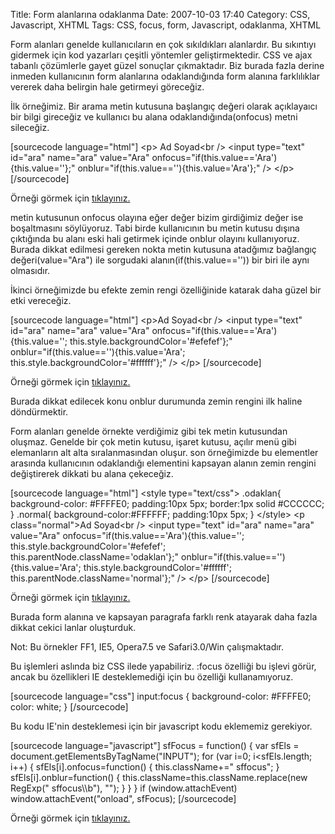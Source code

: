 Title: Form alanlarına odaklanma
Date: 2007-10-03 17:40
Category: CSS, Javascript, XHTML
Tags: CSS, focus, form, Javascript, odaklanma, XHTML

Form alanları genelde kullanıcıların en çok sıkıldıkları alanlardır. Bu
sıkıntıyı gidermek için kod yazarları çeşitli yöntemler
geliştirmektedir. CSS ve ajax tabanlı çözümlerle gayet güzel sonuçlar
çıkmaktadır. Biz burada fazla derine inmeden kullanıcının form
alanlarına odaklandığında form alanına farklılıklar vererek daha
belirgin hale getirmeyi göreceğiz.<!--more-->

İlk örneğimiz. Bir arama metin kutusuna başlangıç değeri olarak
açıklayaıcı bir bilgi gireceğiz ve kullanıcı bu alana
odaklandığında(onfocus) metni sileceğiz.

[sourcecode language="html"] \<p\> Ad Soyad\<br /\> \<input type="text"
id="ara" name="ara" value="Ara"
onfocus="if(this.value=='Ara'){this.value=''};"
onblur="if(this.value==''){this.value='Ara'};" /\> \</p\> [/sourcecode]

Örneği görmek için [tıklayınız.][]

metin kutusunun onfocus olayına eğer değer bizim girdiğimiz değer ise
boşaltmasını söylüyoruz. Tabi birde kullanıcının bu metin kutusu dışına
çıktığında bu alanı eski hali getirmek içinde onblur olayını
kullanıyoruz. Burada dikkat edilmesi gereken nokta metin kutusuna
atadğımız bağlangıç değeri(value="Ara") ile sorgudaki
alanın(if(this.value=='')) bir biri ile aynı olmasıdır.

İkinci örneğimizde bu efekte zemin rengi özelliğinide katarak daha güzel
bir etki vereceğiz.

[sourcecode language="html"] \<p\>Ad Soyad\<br /\> \<input type="text"
id="ara" name="ara" value="Ara"
onfocus="if(this.value=='Ara'){this.value='';
this.style.backgroundColor='\#efefef'};"
onblur="if(this.value==''){this.value='Ara';
this.style.backgroundColor='\#ffffff'};" /\> \</p\> [/sourcecode]

Örneği görmek için [tıklayınız.][]

Burada dikkat edilecek konu onblur durumunda zemin rengini ilk haline
döndürmektir.

Form alanları genelde örnekte verdiğimiz gibi tek metin kutusundan
oluşmaz. Genelde bir çok metin kutusu, işaret kutusu, açılır menü gibi
elemanların alt alta sıralanmasından oluşur. son örneğimizde bu
elementler arasında kullanıcının odaklandığı elementini kapsayan alanın
zemin rengini değiştirerek dikkati bu alana çekeceğiz.

[sourcecode language="html"] \<style type="text/css"\> .odaklan{
background-color: \#FFFFE0; padding:10px 5px; border:1px solid \#CCCCCC;
} .normal{ background-color:\#FFFFFF; padding:10px 5px; } \</style\> \<p
class="normal"\>Ad Soyad\<br /\> \<input type="text" id="ara" name="ara"
value="Ara" onfocus="if(this.value=='Ara'){this.value='';
this.style.backgroundColor='\#efefef';
this.parentNode.className='odaklan'};"
onblur="if(this.value==''){this.value='Ara';
this.style.backgroundColor='\#ffffff';
this.parentNode.className='normal'};" /\> \</p\> [/sourcecode]

Örneği görmek için [tıklayınız.][]

Burada form alanına ve kapsayan paragrafa farklı renk atayarak daha
fazla dikkat cekici lanlar oluşturduk.

Not: Bu örnekler FF1, IE5, Opera7.5 ve Safari3.0/Win çalışmaktadır.

Bu işlemleri aslında biz CSS ilede yapabiliriz. :focus özelliği bu
işlevi görür, ancak bu özellikleri IE desteklemediği için bu özelliği
kullanamıyoruz.

[sourcecode language="css"] input:focus { background-color: \#FFFFE0;
color: white; } [/sourcecode]

Bu kodu IE'nin desteklemesi için bir javascript kodu eklememiz
gerekiyor.

[sourcecode language="javascript"] sfFocus = function() { var sfEls =
document.getElementsByTagName("INPUT"); for (var i=0; i\<sfEls.length;
i++) { sfEls[i].onfocus=function() { this.className+=" sffocus"; }
sfEls[i].onblur=function() { this.className=this.className.replace(new
RegExp(" sffocus\\\\b"), ""); } } } if (window.attachEvent)
window.attachEvent("onload", sfFocus); [/sourcecode]

Örneği görmek için [tıklayınız.][1]

</p>

  [tıklayınız.]: /dokumanlar/odaklanma_ornek.html
  [1]: /dokumanlar/odaklanma_ornek2.html
